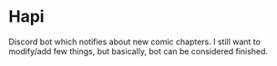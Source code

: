 # Hapi
Discord bot which notifies about new comic chapters.
I still want to modify/add few things, but basically, bot can be considered finished.
